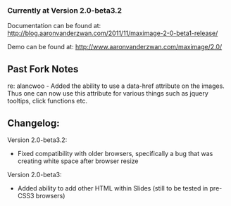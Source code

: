 ### Currently at Version 2.0-beta3.2

Documentation can be found at:
http://blog.aaronvanderzwan.com/2011/11/maximage-2-0-beta1-release/

Demo can be found at:
http://www.aaronvanderzwan.com/maximage/2.0/

## Past Fork Notes
re: alancwoo - Added the ability to use a data-href attribute on the images. Thus one can now use this attribute for various things such as jquery tooltips, click functions etc.

## Changelog:

Version 2.0-beta3.2:
* Fixed compatibility with older browsers, specifically a bug that was creating white space after browser resize

Version 2.0-beta3:
* Added ability to add other HTML within Slides (still to be tested in pre-CSS3 browsers)